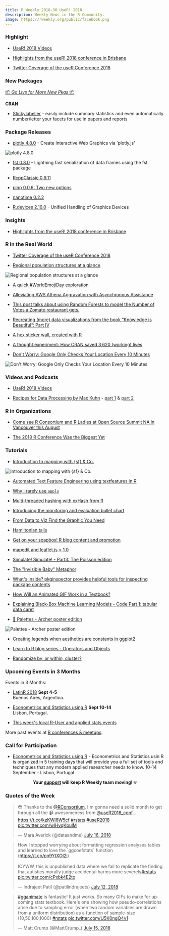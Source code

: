 ```yaml
---
title: R Weekly 2018-30 UseR! 2018
description: Weekly News in the R Community.
image: https://rweekly.org/public/facebook.png
---
```


###  Highlight

+ [UseR! 2018 Videos](https://www.youtube.com/channel/UC_R5smHVXRYGhZYDJsnXTwg/videos)

+ [Highlights from the useR! 2018 conference in Brisbane](http://blog.revolutionanalytics.com/2018/07/user-2018-recap.html)

+ [Twitter Coverage of the useR Conference 2018](https://github.com/neilfws/Twitter/blob/master/user2018/code/R/user2018.md)

###  New Packages

<p class="added-hostname"><a href="https://rweekly.org/live" target="_blank" class="externalLink">📦 <i>Go Live for More New Pkgs</i> 📦</a></p>

**CRAN**

+ [Stickylabeller](https://rensa.co/projects/stickylabeller/) - easily include summary statistics and even automatically number/letter your facets for use in papers and reports

### Package Releases

+ [plotly 4.8.0](https://blog.cpsievert.me/2018/07/18/plotly-4-8-0-now-on-cran/) - Create Interactive Web Graphics via 'plotly.js'

![plotly 4.8.0](https://raw.githubusercontent.com/rweekly/image/master/2018/plotly2.gif)

+ [fst 0.8.0](http://blog.fstpackage.org/2018/01/fst_0.8.0/) - Lightning fast serialization of data frames using the fst package

+ [RcppClassic 0.9.11](http://dirk.eddelbuettel.com/blog/2018/07/15#rcppclassic_0.9.11)

+ [pinp 0.0.6: Two new options](http://dirk.eddelbuettel.com/blog/2018/07/17#pinp_0.0.6)

+ [nanotime 0.2.2](http://dirk.eddelbuettel.com/blog/2018/07/18#nanotime_0.2.2)

+ [R.devices 2.16.0](https://cran.r-project.org/package=R.devices) - Unified Handling of Graphics Devices


### Insights

+ [Highlights from the useR! 2018 conference in Brisbane](http://blog.revolutionanalytics.com/2018/07/user-2018-recap.html)


### R in the Real World

+ [Twitter Coverage of the useR Conference 2018](https://github.com/neilfws/Twitter/blob/master/user2018/code/R/user2018.md)

+ [Regional population structures at a glance](https://ikashnitsky.github.io/2018/the-lancet-paper/)

![Regional population structures at a glance](https://ikashnitsky.github.io/images/180721/the-map.png)

+ [A quick #WorldEmojiDay exploration](https://colinfay.me/worldemojiday)

+ [Alleviating AWS Athena Aggravation with Asynchronous Assistance](https://rud.is/b/2018/07/14/alleviating-aws-athena-aggravation-with-asynchronous-assistance/)


+ [This post talks about using Random Forests to model the Number of Votes a Zomato restaurant gets.](https://pradeepadhokshaja.wordpress.com/2018/07/01/zomato-predicting-the-number-of-votes-for-new-delhi-restaurants/)

+ [Recreating (more) data visualizations from the book “Knowledge is Beautiful”: Part IV](https://towardsdatascience.com/recreating-more-data-visualizations-from-the-book-knowledge-is-beautiful-part-iv-686938a84c9e)

+ [A hex sticker wall, created with R](http://blog.revolutionanalytics.com/2018/07/user-2017-hexwall.html)

+ [A thought experiment: How CRAN saved 3,620 (working) lives](https://topics-in-r.blogspot.com/2018/07/a-thought-experiment-how-cran-saved.html)

+ [Don't Worry: Google Only Checks Your Location Every 10 Minutes](http://www.sastibe.de/2018/04/don-t-worry-google-location/)

![Don't Worry: Google Only Checks Your Location Every 10 Minutes](https://res.cloudinary.com/dlprdrxib/image/upload/v1523785896/google_heatmap_fiss_hcnim9.png)

###  Videos and Podcasts

+ [UseR! 2018 Videos](https://www.youtube.com/channel/UC_R5smHVXRYGhZYDJsnXTwg/videos)

+ [Recipes for Data Processing by Max Kuhn](https://www.youtube.com/watch?v=JacpQdj1Vfc) - [part 1](https://www.youtube.com/watch?v=JacpQdj1Vfc) & [part 2](https://www.youtube.com/watch?v=ss-pIcwOUFo)

###  R in Organizations

+ [Come see R Consortium and R Ladies at Open Source Summit NA in Vancouver this August](https://www.r-consortium.org/events/2018/07/17/come-see-r-consortium-and-r-ladies-at-open-source-summit-na-in-vancouver-this-august)

+ [The 2018 R Conference Was the Biggest Yet](https://www.jaredlander.com/2018/05/the-2018-r-conference-was-the-biggest-yet/)

###  Tutorials

+ [Introduction to mapping with {sf} & Co.](https://statnmap.com/2018-07-14-introduction-to-mapping-with-sf-and-co/)

![Introduction to mapping with {sf} & Co.](https://raw.githubusercontent.com/rweekly/image/master/2018/tmap-1.jpeg)

+ [Automated Text Feature Engineering using textfeatures in R](https://datascienceplus.com/automated-text-feature-engineering-using-textfeatures-in-r/)


+ [Why I rarely use `apply`](https://privefl.github.io/blog/why-i-rarely-use-apply/)

+ [Multi-threaded hashing with xxHash from R](http://blog.fstpackage.org/2018/01/fst_hashing/)


+ [Introducing the monitoring and evaluation bullet chart ](https://www.amitkohli.com/introducing-the-monitoring-and-evaluation-bullet-chart/)

+ [From Data to Viz Find the Graphic You Need](https://www.r-graph-gallery.com/from-data-to-viz-find-the-graphic-you-need/)

+ [Hamiltonian tails](https://xianblog.wordpress.com/2018/07/17/hamiltonian-tails/)

+ [Get on your soapbox! R blog content and promotion](https://masalmon.eu/2018/07/16/soapbox/)


+ [mapedit and leaflet.js > 1.0](http://r-spatial.org//r/2018/07/15/mapedit_newleaflet.html)


+ [Simulate! Simulate! - Part3: The Poisson edition](https://aosmith.rbind.io/2018/07/18/simulate-poisson-edition/)


+ [The "Invisible Baby" Metaphor](https://yihui.name/en/2018/07/invisible-baby/)


+ [What's inside? pkginspector provides helpful tools for inspecting package contents](https://ropensci.org/blog/2018/07/17/pkginspector/)

+ [How Will an Animated GIF Work in a Textbook?](https://yihui.name/en/2018/07/animated-gif-textbook/)

+ [Explaining Black-Box Machine Learning Models - Code Part 1: tabular data caret](https://shirinsplayground.netlify.com/2018/07/explaining_ml_models_code_caret_iml/)

+ [🎨 Palettes - Archer poster edition](https://maraaverick.rbind.io/2018/07/palettes-archer-poster-edition/)

![Palettes - Archer poster edition](https://raw.githubusercontent.com/rweekly/image/master/2018/pals-all-1.png)

+ [Creating legends when aesthetics are constants in ggplot2](https://aosmith.rbind.io/2018/07/19/legends-constants-for-aesthetics-in-ggplot2/)

+ [Learn to R blog series - Operators and Objects](https://itsalocke.com/blog/learn-to-r-blog-series---operators-and-objects/)

+ [Randomize by, or within, cluster?](https://www.rdatagen.net/post/by-vs-within/)

<!--<div class="post-more-begin"></div><div class="post-more-end"></div>-->



###  Upcoming Events in 3 Months

Events in 3 Months:


+ [LatinR 2018](http://latin-r.com/) **Sept 4-5** <br />
Buenos Aires, Argentina.

+ [Econometrics and Statistics using R](http://gades-training.com/en/cursos/Econometrics-and-Statistics-Using-R) **Sept 10-14** <br />
Lisbon, Portugal.

+ [This week's local R-User and applied stats events](https://community.rstudio.com/c/irl)

More past events at [R conferences & meetups](https://conf.rweekly.org).

###  Call for Participation

+ [Econometrics and Statistics using R](http://gades-training.com/r-training/) - Econometrics and Statistics usin R is organized in 5 training days that will provide you a full set of tools and techniques that any modern applied researcher needs to know. 10-14 September - Lisbon, Portugal

<p class="hide-support added-hostname support-rweekly" style="text-align: center;font-weight: bold;">Your <a class="non-visited externalLink" href="https://www.patreon.com/rweekly" onclick="pas(this)">support</a> will keep R Weekly team moving! 💡</p>

###  Quotes of the Week

<blockquote class="twitter-tweet" data-lang="en"><p lang="en" dir="ltr">😳 Thanks to the <a href="https://twitter.com/RConsortium?ref_src=twsrc%5Etfw">@RConsortium</a>, I&#39;m gonna need a solid month to get through all the 📹 awesomeness from <a href="https://twitter.com/useR2018_conf?ref_src=twsrc%5Etfw">@useR2018_conf</a>… <a href="https://t.co/kzKWI6W5cf">https://t.co/kzKWI6W5cf</a> <a href="https://twitter.com/hashtag/rstats?src=hash&amp;ref_src=twsrc%5Etfw">#rstats</a> <a href="https://twitter.com/hashtag/useR2018?src=hash&amp;ref_src=twsrc%5Etfw">#useR2018</a> <a href="https://t.co/wlHvqKbulM">pic.twitter.com/wlHvqKbulM</a></p>&mdash; Mara Averick (@dataandme) <a href="https://twitter.com/dataandme/status/1018818215684857856?ref_src=twsrc%5Etfw">July 16, 2018</a></blockquote>


<blockquote class="twitter-tweet" data-lang="en"><p lang="en" dir="ltr">How I stopped worrying about formatting regression analyses tables and learned to love the `ggcoefstats` function (<a href="https://t.co/pn9YtXOI2i">https://t.co/pn9YtXOI2i</a>)<br><br>ICYWW, this is unpublished data where we fail to replicate the finding that autistics morally judge accidental harms more severely<a href="https://twitter.com/hashtag/rstats?src=hash&amp;ref_src=twsrc%5Etfw">#rstats</a> <a href="https://t.co/cPxbk4E2to">pic.twitter.com/cPxbk4E2to</a></p>&mdash; Indrajeet Patil (@patilindrajeets) <a href="https://twitter.com/patilindrajeets/status/1017473518798336000?ref_src=twsrc%5Etfw">July 12, 2018</a></blockquote>

<blockquote class="twitter-tweet" data-lang="en"><p lang="en" dir="ltr"><a href="https://twitter.com/hashtag/gganimate?src=hash&amp;ref_src=twsrc%5Etfw">#gganimate</a> is fantastic! It just works. So many GIFs to make for upcoming stats textbook. Here&#39;s one showing how pseudo-correlations arise due to sampling error (when two random variables are drawn from a uniform distribution) as a function of sample-size (10,50,100,1000) <a href="https://twitter.com/hashtag/rstats?src=hash&amp;ref_src=twsrc%5Etfw">#rstats</a> <a href="https://t.co/U5K0ngQ4v1">pic.twitter.com/U5K0ngQ4v1</a></p>&mdash; Matt Crump (@MattCrump_) <a href="https://twitter.com/MattCrump_/status/1018529446448558081?ref_src=twsrc%5Etfw">July 15, 2018</a></blockquote>

